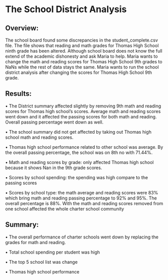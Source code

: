 # The School District Analysis

## Overview:

The school board found some discrepancies in the student_complete.csv file.  The file shows that reading and math grades for Thomas High School ninth grade has been altered. Although school board does not know the full extend of the academic dishonesty and ask Maria to help. Maria wants to change the math and reading scores for Thomas High School 9th grades to NaNs while the rest of data stays the same. Maria wants to run the school district analysis after changing the scores for Thomas High School 9th grade.

## Results:

•	The District summary affected slightly by removing 9th math and reading scores for Thomas high school’s scores. Average math and reading scores went down and it affected the passing scores for both math and reading. Overall passing percentage went down as well.

•	The school summary did not get affected by taking out Thomas high school math and reading scores.

•	Thomas high school performance related to other school was average. By the overall passing percentage, the school was on 8th no with 71.44%.

•	Math and reading scores by grade: only affected Thomas high school because it shows Nan in the 9th grade scores. 

•	Scores by school spending: the spending was high compare to the passing scores


•	Scores by school type: the math average and reading scores were 83% which bring math and reading passing percentage to 92% and 95%.  The overall percentage is 88%. With the math and reading scores removed from one school affected the whole charter school community

## Summary:

•	The overall performance of charter schools went down by replacing the grades for math and reading.

•	Total school spending per student was high

•	The top 5 school list was change

•	Thomas high school performance  
